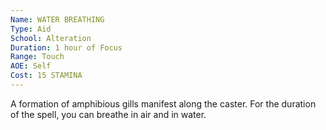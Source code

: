 ```yaml
---
Name: WATER BREATHING
Type: Aid
School: Alteration
Duration: 1 hour of Focus
Range: Touch
AOE: Self
Cost: 15 STAMINA
---
```

A formation of amphibious gills manifest along the caster. For the duration of the spell, you can breathe in air and in water.